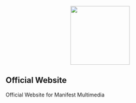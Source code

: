 <p align="center"><a href="https://manifestghana.com" target="_blank"><img src="https://manifestghana.com/frontend/images/logo/logo.png" width="158"></a></p>



## Official Website
Official Website for Manifest Multimedia

